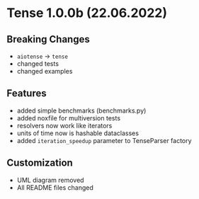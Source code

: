 # Tense 1.0.0b (22.06.2022)
## Breaking Changes
- `aiotense` -> `tense`
- changed tests
- changed examples

## Features
- added simple benchmarks (benchmarks.py)
- added noxfile for multiversion tests
- resolvers now work like iterators
- units of time now is hashable dataclasses
- added `iteration_speedup` parameter to TenseParser factory

## Customization
- UML diagram removed
- All README files changed
